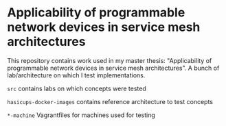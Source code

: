# Applicability of programmable network devices in service mesh architectures

This repository contains work used in my master thesis: "Applicability of programmable network devices in service mesh architectures". A bunch of lab/architecture on which I test implementations. 

`src` contains labs on which concepts were tested

`hasicups-docker-images` contains reference architecture to test concepts

`*-machine` Vagrantfiles for machines used for testing